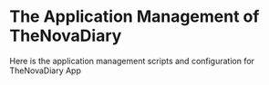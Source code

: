 # The Application Management of TheNovaDiary

Here is the application management scripts and configuration for TheNovaDiary App



